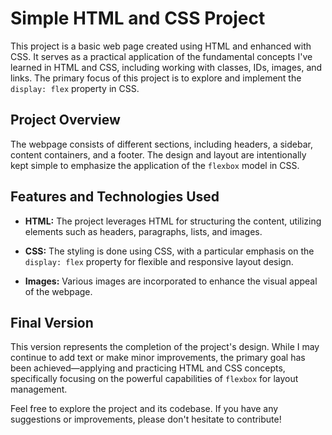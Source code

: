 # Simple HTML and CSS Project

This project is a basic web page created using HTML and enhanced with CSS. It serves as a practical application of the fundamental concepts I've learned in HTML and CSS, including working with classes, IDs, images, and links. The primary focus of this project is to explore and implement the `display: flex` property in CSS.

## Project Overview

The webpage consists of different sections, including headers, a sidebar, content containers, and a footer. The design and layout are intentionally kept simple to emphasize the application of the `flexbox` model in CSS.

## Features and Technologies Used

- **HTML:** The project leverages HTML for structuring the content, utilizing elements such as headers, paragraphs, lists, and images.

- **CSS:** The styling is done using CSS, with a particular emphasis on the `display: flex` property for flexible and responsive layout design.

- **Images:** Various images are incorporated to enhance the visual appeal of the webpage.

## Final Version

This version represents the completion of the project's design. While I may continue to add text or make minor improvements, the primary goal has been achieved—applying and practicing HTML and CSS concepts, specifically focusing on the powerful capabilities of `flexbox` for layout management.

Feel free to explore the project and its codebase. If you have any suggestions or improvements, please don't hesitate to contribute!
